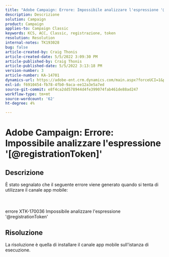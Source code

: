 ```yaml
---
title: "Adobe Campaign: Errore: Impossibile analizzare l'espressione '@registrationToken'"
description: Descrizione
solution: Campaign
product: Campaign
applies-to: Campaign Classic
keywords: KCS, ACC, Classic, registrazione, token
resolution: Resolution
internal-notes: TK193028
bug: false
article-created-by: Craig Thonis
article-created-date: 5/5/2022 3:09:30 PM
article-published-by: Craig Thonis
article-published-date: 5/5/2022 3:13:18 PM
version-number: 3
article-number: KA-14701
dynamics-url: https://adobe-ent.crm.dynamics.com/main.aspx?forceUCI=1&pagetype=entityrecord&etn=knowledgearticle&id=e3a3c358-85cc-ec11-a7b5-6045bd00d995
exl-id: f6910454-fb78-4fb0-9aca-ee12a3e5a7ed
source-git-commit: e8f4ca2dd578944d4fe399074fab461de88ad247
workflow-type: tm+mt
source-wordcount: '62'
ht-degree: 4%

---
```


# Adobe Campaign: Errore: Impossibile analizzare l&#39;espressione &#39;[@registrationToken]&#39;

## Descrizione

È stato segnalato che il seguente errore viene generato quando si tenta di utilizzare il canale app mobile:<br><br> <br><br>errore XTK-170036 Impossibile analizzare l&#39;espressione &#39;@registrationToken&#39;

## Risoluzione


La risoluzione è quella di installare il canale app mobile sull&#39;istanza di esecuzione.
